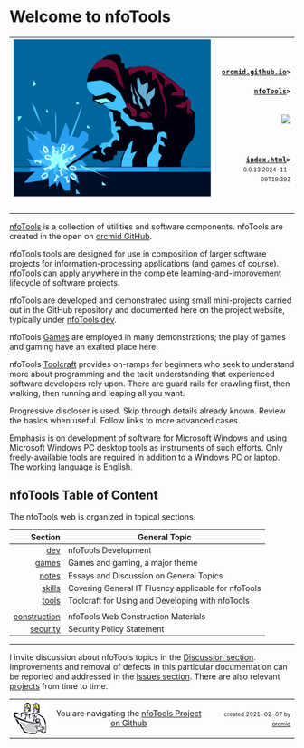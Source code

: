 <!-- index.md 0.0.14                UTF-8                         2024-11-09
     ----1----|----2----|----3----|----4----|----5----|----6----|----7----|--*
     source <https://github.com/orcmid/nfoTools/blob/master/docs/index.md>
     construction structure, manifest, and job jar at
     <https://orcmid.github.io/nfoTools/docs.txt>
     -->

# Welcome to nfoTools

<table border="0" width="100%">
  <tr>
    <td width="72%" align="left">
       <img src="images/nfoWorks-2014-06-02-1638-LogoLarge.png">
    </td>
    <td width="28%" valign="middle" align="right">
      <b><code><a href="../" target="top">orcmid.github.io</a>&gt;<br />
	  <a href="./" target="_top">nfoTools</a>&gt;
      </code></b>
      <br /><br />
      <a href="https://clustrmaps.com/site/1bw9w" title="Visit tracker">
            <img src="//www.clustrmaps.com/map_v2.png?d=3-2eQV4fOuelVHp_YtztZ0hl9Uj4ei9zLKw_nRgCgyM&cl=ffffff" />
      </a>
      <br /><br />
      <b><code>
         <a href="index.html" target="_top">index.html</a>&gt;</code></b>
      <br />
      <small><small>
        0.0.13 2024-11-09T19:39Z<!-- MAINTAIN THIS MANUALLY -->
      </small></small>
      </td>
  </tr>
</table>

[nfoTools](https://github.com/orcmid/nfoTools) is a collection of utilities
and software components.  nfoTools are
created in the open on [orcmid GitHub](https://github.com/orcmid/).

nfoTools tools are designed for use in composition of larger software projects
for information-processing applications (and games of course).  nfoTools
can apply anywhere in the complete learning-and-improvement lifecycle of
software projects.

nfoTools are developed and demonstrated using small mini-projects carried out
in the GitHub repository and documented here on the project website, typically
under [nfoTools dev](dev/).

nfoTools [Games](games) are employed in many demonstrations; the play of games
and gaming have an exalted place here.

nfoTools [Toolcraft](tools/) provides on-ramps for beginners who
seek to understand more about programming and the tacit understanding that
experienced software developers rely upon. There are guard rails for
crawling first, then walking, then running and leaping all you want.

Progressive discloser is used. Skip through details already known.  Review
the basics when useful.  Follow links to more advanced cases.

Emphasis is on development of software for Microsoft Windows and using
Microsoft Windows PC desktop tools as instruments of such efforts.  Only
freely-available tools are required in addition to a Windows PC or laptop.
The working language is English.

## nfoTools Table of Content

The nfoTools web is organized in topical sections.

| **Section** |  **General Topic** |
|   --:       |  ---               |
| [dev](dev/) | nfoTools Development |
| [games](games) | Games and gaming, a major theme |
| [notes](notes/) | Essays and Discussion on General Topics |
| [skills](skills/) | Covering General IT Fluency applicable for nfoTools |
| [tools](tools/) | Toolcraft for Using and Developing with nfoTools |
| | |
| [construction](construction/) | nfoTools Web Construction Materials |
| [security](https://github.com/orcmid/nfoTools/security) | Security Policy Statement |

----

I invite discussion about nfoTools topics in the
[Discussion section](https://github.com/orcmid/nfoTools/discussions).
Improvements and removal of defects in this particular documentation can be
reported and addressed in the
[Issues section](https://github.com/orcmid/nfoTools/issues).  There are also
relevant [projects](https://github.com/orcmid/nfoTools/projects?type=classic)
from time to time.

<table border="0" cellspacing="3" width="100%">
  <tr>
    <td width="14%">
	<a href="index.htm" target="_top">
       <img border="0" src="images/hardhat-thumb.gif" alt="Hard Hat Area"
            align="left" width="80" height="57">
       </a>
    </td>
    <td width="54%" valign="middle" align="center">
      You are navigating the <a href="./">nfoTools Project on Github</a></td>
    <td width="30%">
      <p align="right"><font size="-2">created 2021-02-07 by
         <a target="_top" href="../orcmid">orcmid</a> </font></p>
    </td>
  </tr>
</table>
<!--
      0.0.14 2024-11-09T19:39Z Add Security Policy Statement link
      0.0.13 2023-11-27T21:02Z Switch to standard title and bottom blocks
      0.0.12 2023-08-12T20:42Z Touch-ups
      0.0.11 2023-04-12T16:12Z Mass change of [projects] links
      0.0.10 2021-11-21T20:52Z Tidying up
      0.0.9 2021-10-04T19:17Z Make Toolcraft not specific to prerequisites
      0.0.8 2021-09-21T16:51Z Welcoming games
      0.0.7 2021-09-17T19:41Z Smoothing, verifying links
      0.0.6 2021-09-17T18:34Z Add Banner, TOC, and smooth the material
      0.0.5 2021-08-30T18:59Z add ruler
      0.0.4 2021-08-29T20:16Z add the bits-welding logo from nfoWorks
      0.0.3 2021-08-29T17:02Z put up an informative welcome
      0.0.2 2021-02-07T18:03Z get the formatting I want
      0.0.1 2021-02-07T17:51Z touch up to accommodate for default formatting
      0.0.0 2021-02-07T17:44Z create placeholder home page for nfoTools
           GitHub docs
      -->
